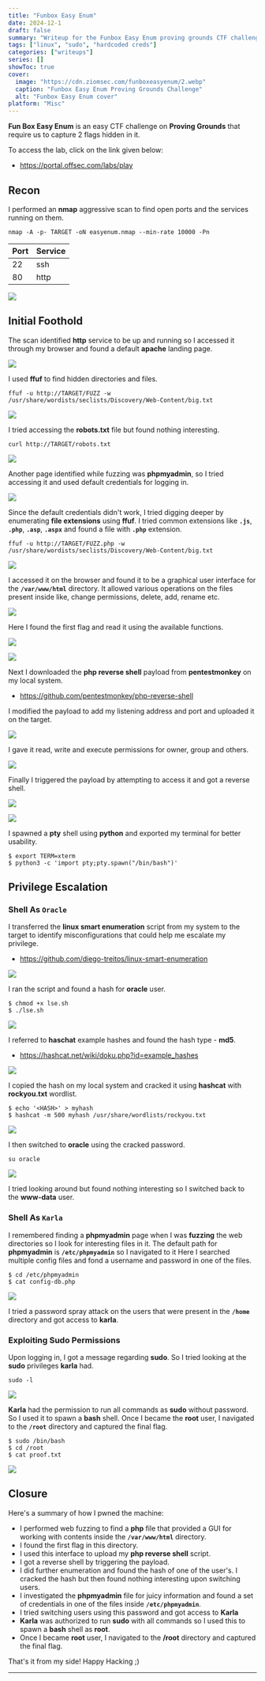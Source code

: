 ```yaml
---
title: "Funbox Easy Enum"
date: 2024-12-1
draft: false
summary: "Writeup for the Funbox Easy Enum proving grounds CTF challenge."
tags: ["linux", "sudo", "hardcoded creds"]
categories: ["writeups"]
series: []
showToc: true
cover:
  image: "https://cdn.ziomsec.com/funboxeasyenum/2.webp"
  caption: "Funbox Easy Enum Proving Grounds Challenge"
  alt: "Funbox Easy Enum cover"
platform: "Misc"
---
```


**Fun Box Easy Enum** is an easy CTF challenge on **Proving Grounds** that require us to capture 2 flags hidden in it.
<!--more-->
To access the lab, click on the link given below:
- https://portal.offsec.com/labs/play

## Recon

I performed an **nmap** aggressive scan to find open ports and the services running on them.

```shell
nmap -A -p- TARGET -oN easyenum.nmap --min-rate 10000 -Pn
```

| **Port** | **Service** |
| -------- | ----------- |
| 22       | ssh         |
| 80       | http        |

![](https://cdn.ziomsec.com/funboxeasyenum/1.webp)

## Initial Foothold

The scan identified **http** service to be up and running so I accessed it through my browser and found a default **apache** landing page.

![](https://cdn.ziomsec.com/funboxeasyenum/2.webp)

I used **ffuf** to find hidden directories and files.

```shell
ffuf -u http://TARGET/FUZZ -w /usr/share/wordists/seclists/Discovery/Web-Content/big.txt
```

![](https://cdn.ziomsec.com/funboxeasyenum/3.webp)

I tried accessing the **robots.txt** file but found nothing interesting.

```shell
curl http://TARGET/robots.txt
```

![](https://cdn.ziomsec.com/funboxeasyenum/4.webp)

Another page identified while fuzzing was **phpmyadmin**, so I tried accessing it and used default credentials for logging in.

![](https://cdn.ziomsec.com/funboxeasyenum/5.webp)

Since the default credentials didn't work, I tried digging deeper by enumerating **file extensions** using **ffuf**. I tried common extensions like **`.js`**, **`.php`**, **`.asp`**, **`.aspx`** and found a file with **`.php`** extension.

```shell
ffuf -u http://TARGET/FUZZ.php -w /usr/share/wordists/seclists/Discovery/Web-Content/big.txt
```

![](https://cdn.ziomsec.com/funboxeasyenum/6.webp)

I accessed it on the browser and found it to be a graphical user interface for the **`/var/www/html`** directory. It allowed various operations on the files present inside like, change permissions, delete, add, rename etc.

![](https://cdn.ziomsec.com/funboxeasyenum/7.webp)

Here I found the first flag and read it using the available functions.

![](https://cdn.ziomsec.com/funboxeasyenum/8.webp)

![](https://cdn.ziomsec.com/funboxeasyenum/9.webp)

Next I downloaded the **php reverse shell** payload from **pentestmonkey** on my local system.
- https://github.com/pentestmonkey/php-reverse-shell

I modified the payload to add my listening address and port and uploaded it on the target.

![](https://cdn.ziomsec.com/funboxeasyenum/10.webp)

I gave it read, write and execute permissions for owner, group and others.

![](https://cdn.ziomsec.com/funboxeasyenum/11.webp)

Finally I triggered the payload by attempting to access it and got a reverse shell.

![](https://cdn.ziomsec.com/funboxeasyenum/12.webp)

![](https://cdn.ziomsec.com/funboxeasyenum/13.webp)

I spawned a **pty** shell using **python** and exported my terminal for better usability.

```shell
$ export TERM=xterm
$ python3 -c 'import pty;pty.spawn("/bin/bash")'
```

## Privilege Escalation

### Shell As `Oracle`

I transferred the **linux smart enumeration** script from my system to the target to identify misconfigurations that could help me escalate my privilege.
- https://github.com/diego-treitos/linux-smart-enumeration

![](https://cdn.ziomsec.com/funboxeasyenum/14.webp)

I ran the script and found a hash for **oracle** user.

```shell
$ chmod +x lse.sh
$ ./lse.sh
```

![](https://cdn.ziomsec.com/funboxeasyenum/15.webp)

I referred to **haschat** example hashes and found the hash type - **md5**.
- https://hashcat.net/wiki/doku.php?id=example_hashes

![](https://cdn.ziomsec.com/funboxeasyenum/16.webp)

I copied the hash on my local system and cracked it using **hashcat** with **rockyou.txt** wordlist.

```shell
$ echo '<HASH>' > myhash
$ hashcat -m 500 myhash /usr/share/wordlists/rockyou.txt
```

![](https://cdn.ziomsec.com/funboxeasyenum/17.webp)

I then switched to **oracle** using the cracked password.

```shell
su oracle
```

![](https://cdn.ziomsec.com/funboxeasyenum/18.webp)

I tried looking around but found nothing interesting so I switched back to the **www-data** user.

### Shell As `Karla`

I remembered finding a **phpmyadmin** page when I was **fuzzing** the web directories so I look for interesting files in it. The default path for **phpmyadmin** is **`/etc/phpmyadmin`** so I navigated to it Here I searched multiple config files and fond a username and password in one of the files.

```shell
$ cd /etc/phpmyadmin
$ cat config-db.php
```

![](https://cdn.ziomsec.com/funboxeasyenum/19.webp)

I tried a password spray attack on the users that were present in the **`/home`** directory and got access to **karla**. 

### Exploiting Sudo Permissions

Upon logging in, I got a message regarding **sudo**. So I tried looking at the **sudo** privileges **karla** had. 

```shell
sudo -l
```

![](https://cdn.ziomsec.com/funboxeasyenum/20.webp)

**Karla** had the permission to run all commands as **sudo** without password. So I used it to spawn a **bash** shell. Once I became the **root** user, I navigated to the **`/root`** directory and captured the final flag.

```shell
$ sudo /bin/bash
$ cd /root
$ cat proof.txt
```

![](https://cdn.ziomsec.com/funboxeasyenum/21.webp)

## Closure

Here's a summary of how I pwned the machine:
- I performed web fuzzing to find a **php** file that provided a GUI for working with contents inside the **`/var/www/html`** directory.
- I found the first flag in this directory.
- I used this interface to upload my **php reverse shell** script.
- I got a reverse shell by triggering the payload. 
- I did further enumeration and found the hash of one of the user's. I cracked the hash but then found nothing interesting upon switching users.
- I investigated the **phpmyadmin** file for juicy information and found a set of credentials in one of the files inside **`/etc/phpmyadmin`**.
- I tried switching users using this password and got access to **Karla**
- **Karla** was authorized to run **sudo** with all commands so I used this to spawn a **bash** shell as **root**.
- Once I became **root** user, I navigated to the **/root** directory and captured the final flag.

That's it from my side! Happy Hacking ;)

---
